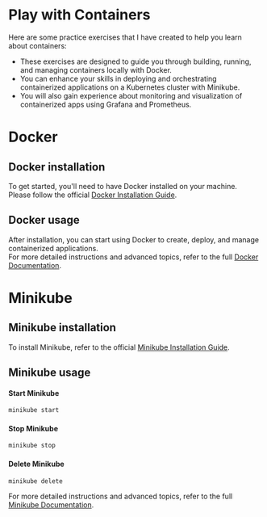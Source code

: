 # Play with Containers
Here are some practice exercises that I have created to help you learn about containers:
* These exercises are designed to guide you through building, running, and managing containers locally with Docker.
* You can enhance your skills in deploying and orchestrating containerized applications on a Kubernetes cluster with Minikube.
* You will also gain experience about monitoring and visualization of containerized apps using Grafana and Prometheus.

# Docker

## Docker installation
To get started, you'll need to have Docker installed on your machine.  
Please follow the official [Docker Installation Guide](https://docs.docker.com/get-docker/).  

## Docker usage
After installation, you can start using Docker to create, deploy, and manage containerized applications.  
For more detailed instructions and advanced topics, refer to the full [Docker Documentation](https://docs.docker.com/).

# Minikube

## Minikube installation
To install Minikube, refer to the official [Minikube Installation Guide](https://minikube.sigs.k8s.io/docs/start/?arch=%2Fwindows%2Fx86-64%2Fstable%2F.exe+download).

## Minikube usage

#### Start Minikube
```bash
minikube start
```
#### Stop Minikube
```bash
minikube stop
```
#### Delete Minikube
```bash
minikube delete
```

For more detailed instructions and advanced topics, refer to the full [Minikube Documentation](https://minikube.sigs.k8s.io/docs/).
